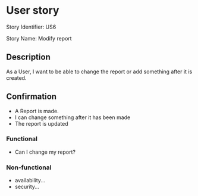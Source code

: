 # User story 

Story Identifier: US6

Story Name: Modify report

## Description 

As a User, I want to be able to change the report or add something after it is created.

## Confirmation

- A Report is made.
- I can change something after it has been made
- The report is updated

### Functional

- Can I change my report?

### Non-functional

- availability...
- security...
